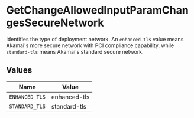 # GetChangeAllowedInputParamChangesSecureNetwork

Identifies the type of deployment network. An `enhanced-tls` value means Akamai's more secure network with PCI compliance capability, while `standard-tls` means Akamai's standard secure network.


## Values

| Name           | Value          |
| -------------- | -------------- |
| `ENHANCED_TLS` | enhanced-tls   |
| `STANDARD_TLS` | standard-tls   |
